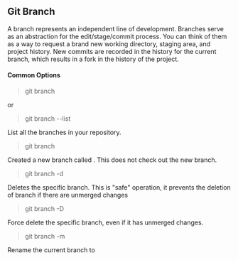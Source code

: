 ## Git Branch

A branch represents an independent line of development. Branches serve as an abstraction for the edit/stage/commit process. You can think of them as a way to request a brand new working directory, staging area, and project history. New commits are recorded in the history for the current branch, which results in a fork in the history of the project.

#### Common Options

> git branch

or

> git branch --list

List all the branches in your repository.

> git branch <branch-name>

Created a new branch called <branch>. This does not check out the new branch.

> git branch -d <branch>

Deletes the specific branch. This is "safe" operation, it prevents the deletion of branch if there are unmerged changes

> git branch -D <branch>

Force delete the specific branch, even if it has unmerged changes.

> git branch -m <branch>

Rename the current branch to <branch>
